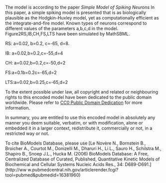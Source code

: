 

The model is according to the paper _Simple Model of Spiking Neurons_ In this
paper, a simple spiking model is presented that is as biologically plausible
as the Hodgkin-Huxley model, yet as computationally efficient as the
integrate-and-fire model. Known types of neurons correspond to different
values of the parameters a,b,c,d in the model. Figure2RS,IB,CH,FS,LTS have
been simulated by MathSBML.

RS: a=0.02, b=0.2, c=-65, d=8.

IB: a=0.02,b=0.2,c=-55,d=4

CH: a=0.02,b=0.2,c=-50,d=2

FS:a=0.1b=0.2c=-65,d=2

LTS:a=0.02,b=0.25,c=-65,d=2

  

To the extent possible under law, all copyright and related or neighbouring
rights to this encoded model have been dedicated to the public domain
worldwide. Please refer to [CC0 Public Domain
Dedication](http://creativecommons.org/publicdomain/zero/1.0/) for more
information.

In summary, you are entitled to use this encoded model in absolutely any
manner you deem suitable, verbatim, or with modification, alone or embedded it
in a larger context, redistribute it, commercially or not, in a restricted way
or not.

  

To cite BioModels Database, please use [Le Novère N., Bornstein B., Broicher
A., Courtot M., Donizelli M., Dharuri H., Li L., Sauro H., Schilstra M.,
Shapiro B., Snoep J.L., Hucka M. (2006) BioModels Database: A Free,
Centralized Database of Curated, Published, Quantitative Kinetic Models of
Biochemical and Cellular Systems Nucleic Acids Res., 34: D689-D691.](http://ww
w.pubmedcentral.nih.gov/articlerender.fcgi?tool=pubmed&pubmedid=16381960)

